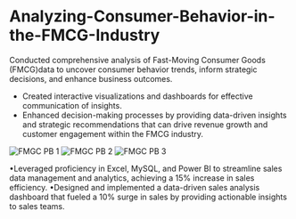 # Analyzing-Consumer-Behavior-in-the-FMCG-Industry


Conducted comprehensive analysis of Fast-Moving Consumer Goods (FMCG)data to uncover consumer behavior trends, inform strategic decisions, and enhance business outcomes.
-	Created interactive visualizations and dashboards for effective communication of insights.
-	Enhanced decision-making processes by providing data-driven insights and strategic recommendations that can drive revenue growth and customer engagement within the FMCG industry.

  ![FMGC PB 1](https://github.com/shanukumar007/Analyzing-Consumer-Behavior-in-the-FMCG-Industry/assets/144050399/e109c8d7-8ac6-4922-99d6-da26be9f45dd)
![FMGC PB 2](https://github.com/shanukumar007/Analyzing-Consumer-Behavior-in-the-FMCG-Industry/assets/144050399/34d917bb-19fd-47e2-866e-a08200acbff8)
![FMGC PB 3](https://github.com/shanukumar007/Analyzing-Consumer-Behavior-in-the-FMCG-Industry/assets/144050399/1290b161-6032-4e02-96f4-5d676ce071e4)

•Leveraged proficiency in Excel, MySQL, and Power BI to streamline sales data management and analytics, achieving a 15% increase in sales efficiency.
•Designed and implemented a data-driven sales analysis dashboard that fueled a 10% surge in sales by providing actionable insights to sales teams.

